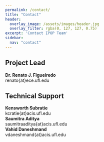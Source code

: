 ```yaml
---
permalink: /contact/
title: "Contact"
header:
  overlay_image: /assets/images/header.jpg
  overlay_filter: rgba(0, 127, 127, 0.75)
excerpt: 'Contact IPOP Team'
sidebar:
  nav: "contact"
---
```

<h2 class="clear-both">Project Lead</h2>

<div class="one-half">
  <strong>Dr. Renato J. Figueiredo</strong><br />
  <i class="fa fa-envelope-o" aria-hidden="true"></i> renato{at}ece.ufl.edu
</div>

<h2 class="clear-both">Technical Support</h2>

<div class="one-half">
  <strong>Kensworth Subratie</strong><br />
  <i class="fa fa-envelope-o" aria-hidden="true"></i> kcratie{at}acis.ufl.edu
</div>

<div class="one-half">
  <strong>Saumitra Aditya</strong><br />
  <i class="fa fa-envelope-o" aria-hidden="true"></i> saumitraaditya{at}acis.ufl.edu
</div>

<div class="one-half clear-both">
  <strong>Vahid Daneshmand</strong><br />
  <i class="fa fa-envelope-o" aria-hidden="true"></i> vdaneshmand{at}acis.ufl.edu
</div>